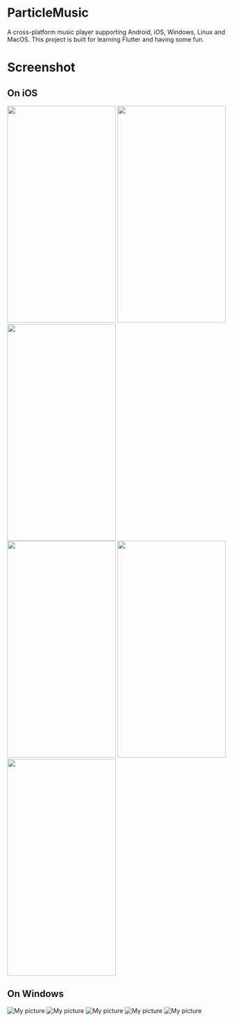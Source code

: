 # ParticleMusic

A cross-platform music player supporting Android, iOS, Windows, Linux and MacOS. This project is built for learning Flutter and having some fun.


# Screenshot

## On iOS
<div>
    <img src="./screenshot/mobile0.png" width="250" height="500" />
    <img src="./screenshot/mobile1.png" width="250" height="500" />
    <img src="./screenshot/mobile2.png" width="250" height="500" />
</div>

<div>
    <img src="./screenshot/mobile3.png" width="250" height="500" />
    <img src="./screenshot/mobile4.png" width="250" height="500" />
    <img src="./screenshot/mobile5.png" width="250" height="500" />
</div>


## On Windows


![My picture](./screenshot/desktop0.png)
![My picture](./screenshot/desktop1.png)
![My picture](./screenshot/desktop2.png)
![My picture](./screenshot/desktop3.png)
![My picture](./screenshot/desktop4.png)
